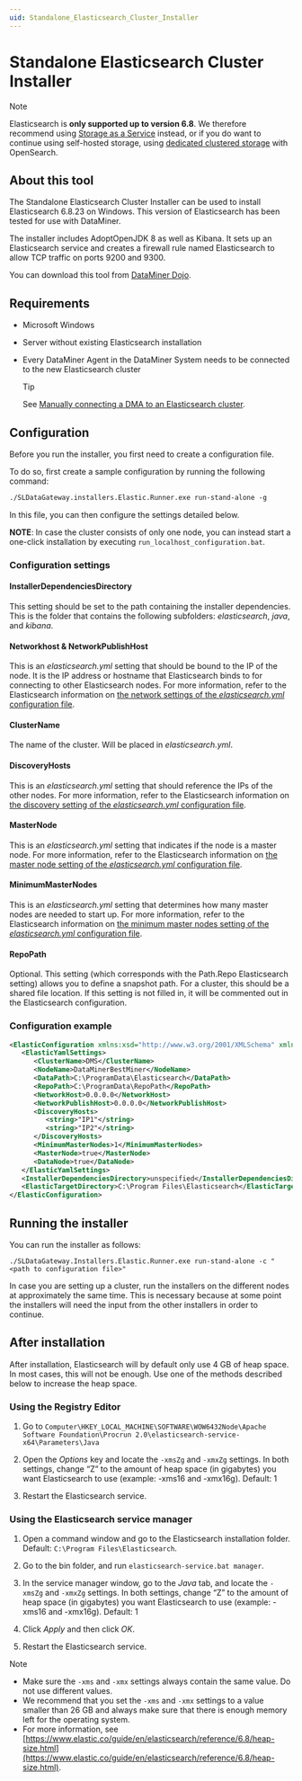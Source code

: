 ```yaml
---
uid: Standalone_Elasticsearch_Cluster_Installer
---
```

# Standalone Elasticsearch Cluster Installer

> [!NOTE]
> Elasticsearch is **only supported up to version 6.8**. We therefore recommend using [Storage as a Service](xref:STaaS) instead, or if you do want to continue using self-hosted storage, using [dedicated clustered storage](xref:Dedicated_clustered_storage) with OpenSearch.

## About this tool

The Standalone Elasticsearch Cluster Installer can be used to install Elasticsearch 6.8.23 on Windows. This version of Elasticsearch has been tested for use with DataMiner.

The installer includes AdoptOpenJDK 8 as well as Kibana. It sets up an Elasticsearch service and creates a firewall rule named Elasticsearch to allow TCP traffic on ports 9200 and 9300.

You can download this tool from [DataMiner Dojo](https://community.dataminer.services/download/standalone-elasticsearch-cluster-installer/).

## Requirements

- Microsoft Windows

- Server without existing Elasticsearch installation

- Every DataMiner Agent in the DataMiner System needs to be connected to the new Elasticsearch cluster

  > [!TIP]
  > See [Manually connecting a DMA to an Elasticsearch cluster](xref:Manually_Connecting_DMA_to_Elasticsearch_Cluster).

## Configuration

Before you run the installer, you first need to create a configuration file.

To do so, first create a sample configuration by running the following command:

```txt
./SLDataGateway.installers.Elastic.Runner.exe run-stand-alone -g
```

In this file, you can then configure the settings detailed below.

**NOTE**: In case the cluster consists of only one node, you can instead start a one-click installation by executing `run_localhost_configuration.bat`.

### Configuration settings

#### InstallerDependenciesDirectory

This setting should be set to the path containing the installer dependencies. This is the folder that contains the following subfolders: *elasticsearch*, *java*, and *kibana*.

#### Networkhost & NetworkPublishHost

This is an *elasticsearch.yml* setting that should be bound to the IP of the node. It is the IP address or hostname that Elasticsearch binds to for connecting to other Elasticsearch nodes. For more information, refer to the Elasticsearch information on [the network settings of the *elasticsearch.yml* configuration file](https://www.elastic.co/guide/en/elasticsearch/reference/6.8/modules-network.html).

#### ClusterName

The name of the cluster. Will be placed in *elasticsearch.yml*.

#### DiscoveryHosts

This is an *elasticsearch.yml* setting that should reference the IPs of the other nodes. For more information, refer to the Elasticsearch information on [the discovery setting of the *elasticsearch.yml* configuration file](https://www.elastic.co/guide/en/elasticsearch/reference/6.8/discovery-settings.html).

#### MasterNode

This is an *elasticsearch.yml* setting that indicates if the node is a master node. For more information, refer to the Elasticsearch information on [the master node setting of the *elasticsearch.yml* configuration file](https://www.elastic.co/guide/en/elasticsearch/reference/6.8/modules-node.html#master-node).

#### MinimumMasterNodes

This is an *elasticsearch.yml* setting that determines how many master nodes are needed to start up. For more information, refer to the Elasticsearch information on [the minimum master nodes setting of the *elasticsearch.yml* configuration file](https://www.elastic.co/guide/en/elasticsearch/reference/6.8/discovery-settings.html#minimum_master_nodes).

#### RepoPath

Optional. This setting (which corresponds with the Path.Repo Elasticsearch setting) allows you to define a snapshot path. For a cluster, this should be a shared file location. If this setting is not filled in, it will be commented out in the Elasticsearch configuration.

### Configuration example

```xml
<ElasticConfiguration xmlns:xsd="http://www.w3.org/2001/XMLSchema" xmlns:xsi="http://www.w3.org/2001/XMLSchema-instance">
   <ElasticYamlSettings>
      <ClusterName>DMS</ClusterName>
      <NodeName>DataMinerBestMiner</NodeName>
      <DataPath>C:\ProgramData\Elasticsearch</DataPath>
      <RepoPath>C:\ProgramData\RepoPath</RepoPath>
      <NetworkHost>0.0.0.0</NetworkHost>
      <NetworkPublishHost>0.0.0.0</NetworkPublishHost>
      <DiscoveryHosts>
         <string>"IP1"</string>
         <string>"IP2"</string>
      </DiscoveryHosts>
      <MinimumMasterNodes>1</MinimumMasterNodes>
      <MasterNode>true</MasterNode>
      <DataNode>true</DataNode>
   </ElasticYamlSettings>
   <InstallerDependenciesDirectory>unspecified</InstallerDependenciesDirectory>
   <ElasticTargetDirectory>C:\Program Files\Elasticsearch</ElasticTargetDirectory>
</ElasticConfiguration>
```

## Running the installer

You can run the installer as follows:

`./SLDataGateway.Installers.Elastic.Runner.exe run-stand-alone -c "<path to configuration file>"`

In case you are setting up a cluster, run the installers on the different nodes at approximately the same time. This is necessary because at some point the installers will need the input from the other installers in order to continue.

## After installation

After installation, Elasticsearch will by default only use 4 GB of heap space. In most cases, this will not be enough. Use one of the methods described below to increase the heap space.

### Using the Registry Editor

1. Go to `Computer\HKEY_LOCAL_MACHINE\SOFTWARE\WOW6432Node\Apache Software Foundation\Procrun 2.0\elasticsearch-service-x64\Parameters\Java`

1. Open the *Options* key and locate the `-xmsZg` and `-xmxZg` settings. In both settings, change “Z” to the amount of heap space (in gigabytes) you want Elasticsearch to use (example: -xms16 and -xmx16g). Default: 1

1. Restart the Elasticsearch service.

### Using the Elasticsearch service manager

1. Open a command window and go to the Elasticsearch installation folder. Default: `C:\Program Files\Elasticsearch`.

1. Go to the bin folder, and run `elasticsearch-service.bat manager`.

1. In the service manager window, go to the *Java* tab, and locate the `-xmsZg` and `-xmxZg` settings. In both settings, change “Z” to the amount of heap space (in gigabytes) you want Elasticsearch to use (example: -xms16 and -xmx16g). Default: 1

1. Click *Apply* and then click *OK*.

1. Restart the Elasticsearch service.

> [!NOTE]
>
> - Make sure the `-xms` and `-xmx` settings always contain the same value. Do not use different values.
> - We recommend that you set the `-xms` and `-xmx` settings to a value smaller than 26 GB and always make sure that there is enough memory left for the operating system.
> - For more information, see [https://www.elastic.co/guide/en/elasticsearch/reference/6.8/heap-size.html](https://www.elastic.co/guide/en/elasticsearch/reference/6.8/heap-size.html).
